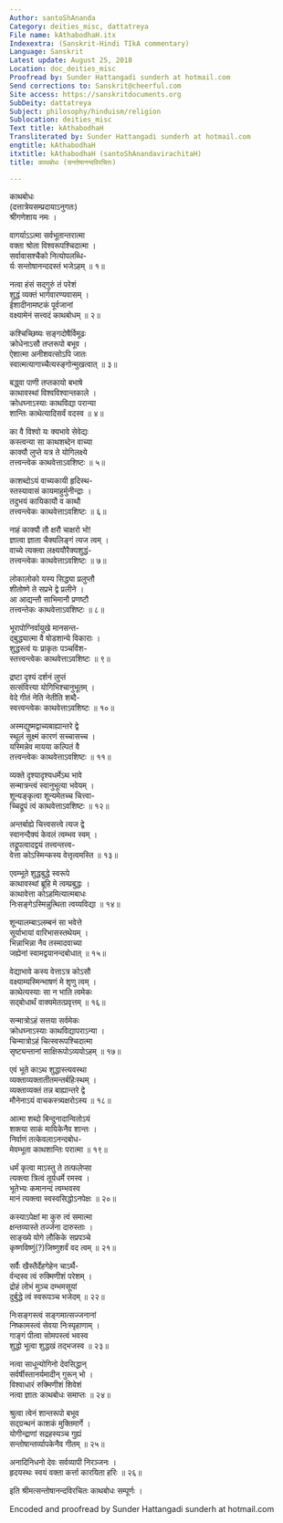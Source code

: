 ```yaml
---
Author: santoShAnanda
Category: deities_misc, dattatreya
File name: kAthabodhaH.itx
Indexextra: (Sanskrit-Hindi TIkA commentary)
Language: Sanskrit
Latest update: August 25, 2018
Location: doc_deities_misc
Proofread by: Sunder Hattangadi sunderh at hotmail.com
Send corrections to: Sanskrit@cheerful.com
Site access: https://sanskritdocuments.org
SubDeity: dattatreya
Subject: philosophy/hinduism/religion
Sublocation: deities_misc
Text title: kAthabodhaH
Transliterated by: Sunder Hattangadi sunderh at hotmail.com
engtitle: kAthabodhaH
itxtitle: kAthabodhaH (santoShAnandavirachitaH)
title: काथबोधः (सन्तोषानन्दविरचितः)

---
```

  
 काथबोधः   
(दत्तात्रेयसम्प्रदायाऽनुगतः)  
श्रीगणेशाय नमः ।  
  
वागर्याऽऽत्मा सर्वभूतान्तरात्मा  
     वक्ता श्रोता विश्वरूपश्चिदात्मा ।  
सर्वावासश्चैको नित्योपलब्धि-  
     र्यः सन्तोषानन्ददस्तं भजेऽहम् ॥ १॥  
  
नत्वा हंसं सद्गुरुं तं परेशं  
     शुद्धं व्यक्तं भार्गवारण्यवासम् ।  
ईशादीनामष्टकं पूर्वजानां  
     वक्ष्यामेनं सत्त्वदं काथबोधम् ॥ २॥  
  
कश्चिच्छिष्यः सङ्गदोषैर्विमूढः  
     क्रोधेनाऽसौ तप्तरूपो बभूव ।  
ऐशात्मा अनीशवत्सोऽपि जातः  
     स्वात्मत्यागाच्चैत्यस्ङ्गोन्मुखत्वात् ॥ ३॥  
  
बद्ध्वा पाणी तप्तकायो बभाषे  
     काथावस्थां विश्वविश्वान्तकाले ।  
क्रोधघ्नाऽस्याः काथविद्या परान्या  
     शान्तिः काथेत्यादिसर्वं वदस्व ॥ ४॥  
  
का वै विश्वो यः क्यभावे सेवेद्यः  
कस्त्वन्या सा काथशब्देन वाच्या  
काक्यौ लुप्ते यत्र ते योगिलक्ष्ये  
     तत्त्वन्त्वेक काथवेत्ताऽवशिष्टः ॥ ५॥  
  
काशब्दोऽयं वाच्यकायी हृदिस्थ-  
     स्तस्यावासं कायमाहुर्मुनीन्द्राः ।  
तदुभयं कायिकायौ व काथौ  
     तत्त्वन्त्वेकः काथवेत्ताऽवशिष्टः ॥ ६॥  
  
नाहं काक्यौ तौ क्षरौ चाक्षरो भो!  
     ज्ञात्वा ज्ञाता चैक्यलिङ्गं त्यज त्वम् ।  
वाच्ये त्यक्त्वा लक्ष्ययौरैक्यशुद्धं-  
     तत्त्वन्त्वेकः काथवेत्ताऽवशिष्टः ॥ ७॥  
  
लोकालोको यस्य सिद्ध्या प्रलुप्तौ  
     शीतोष्णे ते सप्रभे द्वे प्रलीने ।  
आ आद्यन्तौ साभिमानौ प्रणष्टौ  
     तत्त्वन्तेकः काथवेत्ताऽवशिष्टः ॥ ८॥  
  
भूरापोग्निर्वायुखे मानसन्त-  
     द्बुद्ध्यात्मा वै षोडशान्ये विकाराः ।  
शुद्धस्त्वं यः प्राकृतः पञ्चविंश-  
     स्तत्त्वन्त्वेकः काथवेत्ताऽवशिष्टः ॥ ९॥  
  
द्रष्टा दृश्यं दर्शनं लुप्तं  
     सत्संवित्त्या योगिभिश्चानुभूतम् ।  
वेदे गीतं नेति नेतीति शब्दै-  
     स्वत्त्वन्त्वेकः काथवेत्ताऽवशिष्टः ॥ १०॥  
  
अस्मद्युष्मद्वाच्यबाह्यान्तरे द्वे  
     स्थूलं सूक्ष्मं कारणं सच्चासच्च ।  
यस्मिन्नेव मायया कल्पितं वै  
     तत्त्वन्त्वेकः काथवेत्ताऽवशिष्टः ॥ ११॥  
  
व्यक्ते दृश्यादृश्यधर्मेऽथ भावे  
     सन्मात्रन्त्वं स्वानुभूत्या भवेयम् ।  
शून्यङ्कृत्वा शून्यमेतच्च चित्त्वा-  
     च्चिद्रूपं त्वं काथवेत्ताऽवशिष्टः ॥ १२॥  
  
अन्तर्बाह्ये चित्त्वसत्त्वे त्यज द्वे  
     स्वानन्दैक्यं केवलं त्वम्भव स्वम् ।  
तद्रूपत्वादद्वयं तत्त्वन्तत्त्व-  
     वेत्ता कोऽस्मिन्कस्य वेत्तृत्वमस्ति ॥ १३॥  
  
एवम्भूते शुद्धबुद्धे स्वरूपे  
     काथावस्थां ब्रूहि मे त्वम्प्रबुद्धः ।  
काथावेत्ता कोऽहमित्यात्मबाधः  
     निःसङ्गेऽस्मिन्नुत्थिता त्वय्यविद्या ॥ १४॥  
  
शून्यालम्बाऽलम्बनं सा भवेत्ते  
     सूर्याभायां वारिभासस्तथेयम् ।  
भिन्नाभिन्ना नैव तस्मादवाच्या  
     जह्येनां स्वामद्वयानन्दबोधात् ॥ १५॥  
  
वेद्याभावे कस्य वेत्ताऽत्र कोऽसौ  
     वक्ष्याम्यस्मिन्भाषणं मे शृणु त्वम् ।  
काथेत्यस्याः सा न भाति त्वमेकः  
     सद्बोधार्थं वाक्यमेतत्प्रवृत्तम् ॥ १६॥  
  
सन्मात्रोऽहं सत्तया सर्वमेकः  
     क्रोधघ्नाऽस्याः काथविद्यापराऽन्या ।  
चिन्मात्रोऽहं चित्स्वरूपश्चिदात्मा  
     सृष्ट्यन्तानां साक्षिरूपोऽव्ययोऽहम् ॥ १७॥  
  
एवं भूते काऽथ  शुद्धास्त्यवस्था  
     व्यक्ताव्यक्तातीतमन्तर्बहिःस्थम् ।  
व्यक्ताव्यक्तं तन्न बाह्यान्तरे द्वे  
     मौनेनाऽयं वाचकस्त्र्यक्षरोऽस्य ॥ १८॥  
  
आत्मा शब्दो बिन्दुनादान्वितोऽयं  
     शक्त्या साकं मायिकेनैव शान्तः ।  
निर्वाणं तत्केवलाऽनन्दबोध-  
     मेवम्भूता काथशान्तिः परात्मा ॥ १९॥  
  
धर्मं कृत्वा माऽस्तु ते तत्फलेप्सा  
     त्यक्त्वा त्रित्वं तूर्यधर्मे रमस्व ।  
भूतेभ्यः कमानन्दं त्वम्भवस्व  
     मानं त्यक्त्वा स्वस्वसिद्धोऽनपेक्षः ॥ २०॥  
  
कस्याऽपेक्षां मा कुरु त्वं समात्मा  
     क्षन्तव्यास्ते तर्ज्जना दारुस्ताः ।  
साङ्ख्ये योगे लौकिके सप्रपञ्चे  
     कृष्णविष्णुं(?)जिष्णुशर्वं वद त्वम् ॥ २१॥  
  
सर्वैः खैस्तैर्देहगेहेन चाऽर्थै-  
     र्वन्दस्व त्वं रुक्मिणीशं परेशम् ।  
द्रोहं लोभं मुञ्च दम्भमसूयां  
     दुर्बुद्धे त्वं स्वरूपञ्च भजेदम् ॥ २२॥  
  
निःसङ्गस्त्वं सङ्गमात्सज्जनानां  
     निष्कामस्त्वं सेवया निःस्पृहाणाम् ।  
गाङ्गं पीत्वा सोमपस्त्वं भवस्व  
     शुद्धो भूत्वा शुद्धखं तद्भजस्व ॥ २३॥  
  
नत्वा साधून्योगिनो देवसिद्धान्  
     सर्वर्षीस्तानर्यमादीन् गुरून् भो ।  
विश्वाधारं रुक्मिणीशं शिवेशं  
     नत्वा ज्ञातः काथबोधः समाप्तः ॥ २४॥  
  
श्रुत्वा त्वेनं शान्तरूपो बभूव  
     सद्ग्रन्थनं काशकं मुक्तिमार्गे ।  
योगीन्द्राणां सद्रहस्यञ्च गुह्यं  
सन्तोषान्तर्व्यापकेनैव गीतम् ॥ २५॥  
  
अनादिनिधनो देवः सर्वव्यापी निरञ्जनः ।  
हृदयस्थः स्वयं वक्ता कर्त्ता कारयिता हरिः ॥ २६॥  
  
इति श्रीमत्सन्तोषानन्दविरचितः काथबोधः सम्पूर्णः ।  
  
  
Encoded and proofread by Sunder Hattangadi sunderh at hotmail.com  
  
